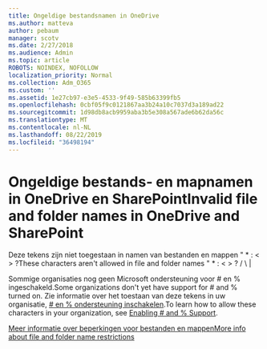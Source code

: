 ```yaml
---
title: Ongeldige bestandsnamen in OneDrive
ms.author: matteva
author: pebaum
manager: scotv
ms.date: 2/27/2018
ms.audience: Admin
ms.topic: article
ROBOTS: NOINDEX, NOFOLLOW
localization_priority: Normal
ms.collection: Adm_O365
ms.custom: ''
ms.assetid: 1e27cb97-e3e5-4533-9f49-585b63399fb5
ms.openlocfilehash: 0cbf05f9c0121867aa3b24a10c7037d3a189ad22
ms.sourcegitcommit: 1d98db8acb9959aba3b5e308a567ade6b62da56c
ms.translationtype: MT
ms.contentlocale: nl-NL
ms.lasthandoff: 08/22/2019
ms.locfileid: "36498194"
---
```

# <a name="invalid-file-and-folder-names-in-onedrive-and-sharepoint"></a><span data-ttu-id="daee4-102">Ongeldige bestands- en mapnamen in OneDrive en SharePoint</span><span class="sxs-lookup"><span data-stu-id="daee4-102">Invalid file and folder names in OneDrive and SharePoint</span></span>

<span data-ttu-id="daee4-103">Deze tekens zijn niet toegestaan in namen van bestanden en mappen " \* : \< \> ?</span><span class="sxs-lookup"><span data-stu-id="daee4-103">These characters aren't allowed in file and folder names " \* : \< \> ?</span></span> <span data-ttu-id="daee4-104">/ \ |</span><span class="sxs-lookup"><span data-stu-id="daee4-104"></span></span> 
  
<span data-ttu-id="daee4-105">Sommige organisaties nog geen Microsoft ondersteuning voor # en % ingeschakeld.</span><span class="sxs-lookup"><span data-stu-id="daee4-105">Some organizations don't yet have support for # and % turned on.</span></span> <span data-ttu-id="daee4-106">Zie informatie over het toestaan van deze tekens in uw organisatie, [# en % ondersteuning inschakelen](https://go.microsoft.com/fwlink/?linkid=862611).</span><span class="sxs-lookup"><span data-stu-id="daee4-106">To learn how to allow these characters in your organization, see [Enabling # and % Support](https://go.microsoft.com/fwlink/?linkid=862611).</span></span> 
  
[<span data-ttu-id="daee4-107">Meer informatie over beperkingen voor bestanden en mappen</span><span class="sxs-lookup"><span data-stu-id="daee4-107">More info about file and folder name restrictions</span></span>](https://go.microsoft.com/fwlink/?linkid=866430)
  


